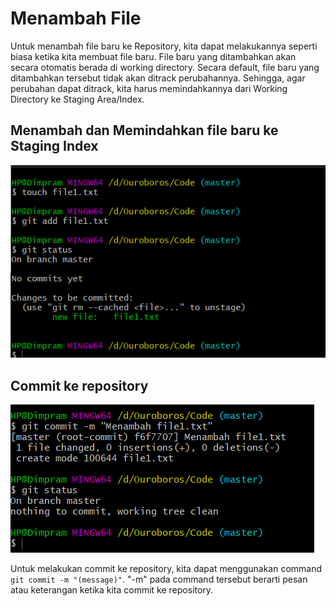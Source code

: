 # Menambah File
Untuk menambah file baru ke Repository, kita dapat melakukannya seperti biasa ketika kita membuat file baru. File baru yang ditambahkan akan secara otomatis berada di working directory. Secara default, file baru yang ditambahkan tersebut tidak akan ditrack perubahannya. Sehingga, agar perubahan dapat ditrack, kita harus memindahkannya dari Working Directory ke Staging Area/Index.

## Menambah dan Memindahkan file baru ke Staging Index
![Menambah dan Memindahkan file baru ke Staging Index](../../image/2.2-menambah-dan-memindahkan-file-ke-staging.png)

## Commit ke repository
![Git commit](../../image/2.2-git-commit.png)

Untuk melakukan commit ke repository, kita dapat menggunakan command ```git commit -m "(message)"```. "-m" pada command tersebut berarti pesan atau keterangan ketika kita commit ke repository.
